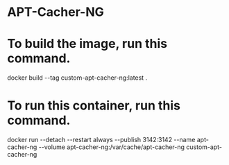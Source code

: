 # APT-Cacher-NG


# To build the image, run this command.
docker build --tag custom-apt-cacher-ng:latest .


# To run this container, run this command.
docker run --detach --restart always --publish 3142:3142 --name apt-cacher-ng --volume apt-cacher-ng:/var/cache/apt-cacher-ng custom-apt-cacher-ng
